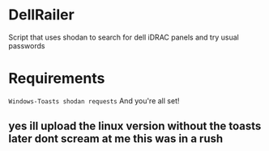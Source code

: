 # DellRailer
Script that uses shodan to search for dell iDRAC panels and try usual passwords

# Requirements
``
Windows-Toasts
shodan
requests
``
And you're all set!

## yes ill upload the linux version without the toasts later dont scream at me this was in a rush
